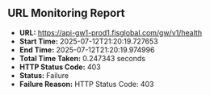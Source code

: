 ## URL Monitoring Report

- **URL:** https://api-gw1-prod1.fisglobal.com/gw/v1/health
- **Start Time:** 2025-07-12T21:20:19.727653
- **End Time:** 2025-07-12T21:20:19.974996
- **Total Time Taken:** 0.247343 seconds
- **HTTP Status Code:** 403
- **Status:** Failure
- **Failure Reason:** HTTP Status Code: 403
